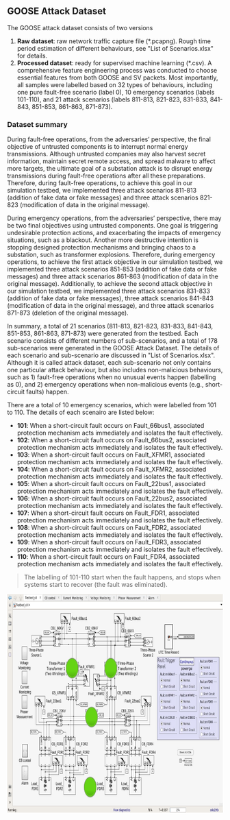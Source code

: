 ## GOOSE Attack Dataset
The GOOSE attack dataset consists of two versions
1. **Raw dataset**: raw network traffic capture file (\*.pcapng). Rough time period estimation of different behaviours, see "List of Scenarios.xlsx" for details.
2. **Processed dataset**: ready for supervised machine learning (\*.csv). A comprehensive feature engineering process was conducted to choose essential features from both GOOSE and SV packets. Most importantly, all samples were labelled based on 32 types of behaviours, including one pure fault-free scenario (label 0), 10 emergency scenarios (labels 101-110), and 21 attack scenarios (labels 811-813, 821-823, 831-833, 841-843, 851-853, 861-863, 871-873).

### Dataset summary
During fault-free operations, from the adversaries’ perspective, the final objective of untrusted components is to interrupt normal energy transmissions. Although untrusted companies may also harvest secret information, maintain secret remote access, and spread malware to affect more targets, the ultimate goal of a substation attack is to disrupt energy transmissions during fault-free operations after all these preparations. Therefore, during fault-free operations, to achieve this goal in our simulation testbed, we implemented three attack scenarios 811-813 (addition of fake data or fake messages) and three attack scenarios 821-823 (modification of data in the original message).

During emergency operations, from the adversaries’ perspective, there may be two final objectives using untrusted components. One goal is triggering undesirable protection actions, and exacerbating the impacts of emergency situations, such as a blackout. Another more destructive intention is stopping designed protection mechanisms and bringing chaos to a substation, such as transformer explosions. Therefore, during emergency operations, to achieve the first attack objective in our simulation testbed, we implemented three attack scenarios 851-853 (addition of fake data or fake messages) and three attack scenarios 861-863 (modification of data in the original message). Additionally, to achieve the second attack objective in our simulation testbed, we implemented three attack scenarios 831-833 (addition of fake data or fake messages), three attack scenarios 841-843 (modification of data in the original message), and three attack scenarios 871-873 (deletion of the original message).

In summary, a total of 21 scenarios (811-813, 821-823, 831-833, 841-843, 851-853, 861-863, 871-873) were generated from the testbed. Each scenario consists of different numbers of sub-scenarios, and a total of 178 sub-scenarios were generated in the GOOSE Attack Dataset. The details of each scenario and sub-scenario are discussed in "List of Scenarios.xlsx". Although it is called attack dataset, each sub-scenario not only contains one particular attack behaviour, but also includes non-malicious behaviours, such as 1) fault-free operations when no unusual events happen (labelling as 0), and 2) emergency operations when non-malicious events (e.g., short-circuit faults) happen. 

There are a total of 10 emergency scenarios, which were labelled from 101 to 110. The details of each scenairo are listed below:
- **101**: When a short-circuit fault occurs on Fault_66bus1, associated protection mechanism acts immediately and isolates the fault effectively.
- **102**: When a short-circuit fault occurs on Fault_66bus2, associated protection mechanism acts immediately and isolates the fault effectively.
- **103**: When a short-circuit fault occurs on Fault_XFMR1, associated protection mechanism acts immediately and isolates the fault effectively. 
- **104**: When a short-circuit fault occurs on Fault_XFMR2, associated protection mechanism acts immediately and isolates the fault effectively. 
- **105**: When a short-circuit fault occurs on Fault_22bus1, associated protection mechanism acts immediately and isolates the fault effectively. 
- **106**: When a short-circuit fault occurs on Fault_22bus2, associated protection mechanism acts immediately and isolates the fault effectively.
- **107**: When a short-circuit fault occurs on Fault_FDR1, associated protection mechanism acts immediately and isolates the fault effectively. 
- **108**: When a short-circuit fault occurs on Fault_FDR2, associated protection mechanism acts immediately and isolates the fault effectively.
- **109**: When a short-circuit fault occurs on Fault_FDR3, associated protection mechanism acts immediately and isolates the fault effectively.
- **110**: When a short-circuit fault occurs on Fault_FDR4, associated protection mechanism acts immediately and isolates the fault effectively.

> The labelling of 101-110 start when the fault happens, and stops when systems start to recover (the fault was eliminated).

<img src="https://github.com/CSCRC-SCREED/QUT-ZSS-2023/blob/main/PrimaryPlant.jpg" alt="" width="800" height="510" />